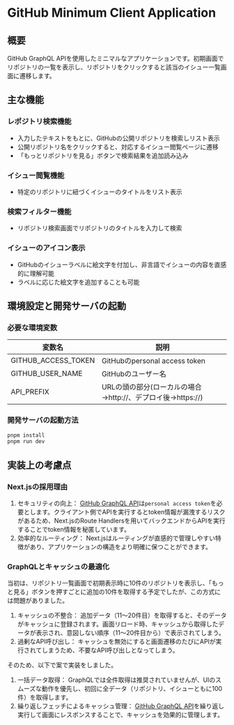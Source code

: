 # GitHub Minimum Client Application

## 概要

GitHub GraphQL APIを使用したミニマルなアプリケーションです。初期画面でリポジトリの一覧を表示し、リポジトリをクリックすると該当のイシュー一覧画面に遷移します。

## 主な機能

### レポジトリ検索機能

- 入力したテキストをもとに、GitHubの公開リポジトリを検索しリスト表示
- 公開リポジトリ名をクリックすると、対応するイシュー閲覧ページに遷移
- 「もっとリポジトリを見る」ボタンで検索結果を追加読み込み

### イシュー閲覧機能

- 特定のリポジトリに紐づくイシューのタイトルをリスト表示

### 検索フィルター機能

- リポジトリ検索画面でリポジトリのタイトルを入力して検索

### イシューのアイコン表示

- GitHubのイシューラベルに絵文字を付加し、非言語でイシューの内容を直感的に理解可能
- ラベルに応じた絵文字を追加することも可能

## 環境設定と開発サーバの起動

### 必要な環境変数

| 変数名 | 説明 |
| --- | --- |
| GITHUB_ACCESS_TOKEN | GitHubのpersonal access token |
| GITHUB_USER_NAME | GitHubのユーザー名 |
| API_PREFIX | URLの頭の部分(ローカルの場合→http://、デプロイ後→https://) |

### 開発サーバの起動方法

```bash
pnpm install
pnpm run dev
```

## 実装上の考慮点

### Next.jsの採用理由

1. セキュリティの向上：
[GitHub GraphQL API](https://docs.github.com/ja/graphql)は`personal access token`を必要とします。クライアント側でAPIを実行するとtoken情報が漏洩するリスクがあるため、Next.jsのRoute Handlersを用いてバックエンドからAPIを実行することでtoken情報を秘匿しています。
2. 効率的なルーティング：
Next.jsはルーティングが直感的で管理しやすい特徴があり、アプリケーションの構造をより明確に保つことができます。

### GraphQLとキャッシュの最適化

当初は、リポジトリ一覧画面で初期表示時に10件のリポジトリを表示し、「もっと見る」ボタンを押すごとに追加の10件を取得する予定でしたが、この方式には問題がありました。

1. キャッシュの不整合：
追加データ（11～20件目）を取得すると、そのデータがキャッシュに登録されます。画面リロード時、キャッシュから取得したデータが表示され、意図しない順序（11～20件目から）で表示されてしまう。
2. 過剰なAPI呼び出し：
キャッシュを無効にすると画面遷移のたびにAPIが実行されてしまうため、不要なAPI呼び出しとなってしまう。

そのため、以下で案で実装をしました。

1. 一括データ取得：
GraphQLでは全件取得は推奨されていませんが、UIのスムーズな動作を優先し、初回に全データ（リポジトリ、イシューともに100件）を取得します。
2. 繰り返しフェッチによるキャッシュ管理：
[GitHub GraphQL API](https://docs.github.com/ja/graphql)を繰り返し実行して画面にレスポンスすることで、キャッシュを効果的に管理します。
